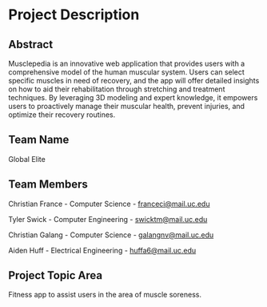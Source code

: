 # Project Description

## Abstract
Musclepedia is an innovative web application that provides users with a comprehensive model of the human muscular system. Users can select specific muscles in need of recovery, and the app will offer detailed insights on how to aid their rehabilitation through stretching and treatment techniques. By leveraging 3D modeling and expert knowledge, it empowers users to proactively manage their muscular health, prevent injuries, and optimize their recovery routines.

## Team Name

Global Elite

## Team Members
Christian France - Computer Science - franceci@mail.uc.edu

Tyler Swick - Computer Engineering - swicktm@mail.uc.edu

Christian Galang - Computer Science - galangnv@mail.uc.edu

Aiden Huff - Electrical Engineering - huffa6@mail.uc.edu

## Project Topic Area
Fitness app to assist users in the area of muscle soreness.
